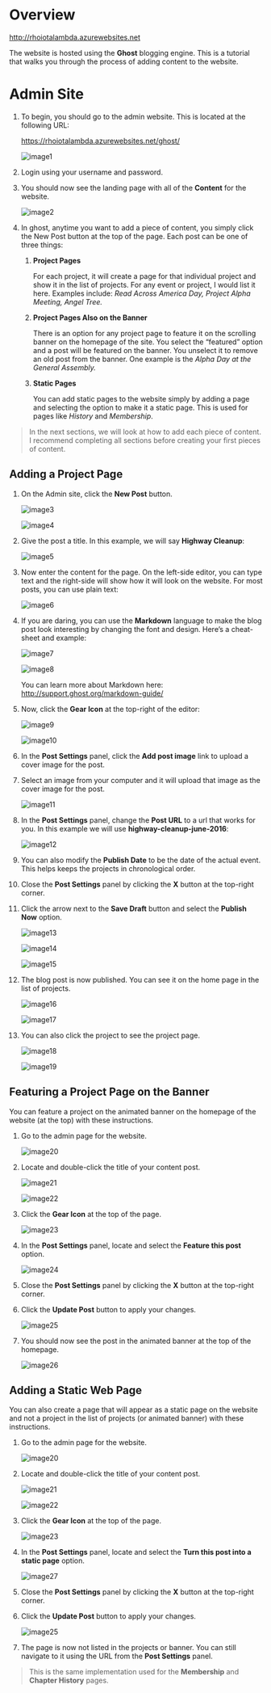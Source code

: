 Overview
========

<http://rhoiotalambda.azurewebsites.net>

The website is hosted using the **Ghost** blogging engine. This is a tutorial that walks you through the process of adding content to the website.

Admin Site
==========

1.  To begin, you should go to the admin website. This is located at the following URL:

    <https://rhoiotalambda.azurewebsites.net/ghost/>

    ![image1](screens/image1.png)

2.  Login using your username and password.

3.  You should now see the landing page with all of the **Content** for the website.

    ![image2](screens/image2.png)

4.  In ghost, anytime you want to add a piece of content, you simply click the New Post button at the top of the page. Each post can be one of three things:

    1.  **Project Pages**

        For each project, it will create a page for that individual project and show it in the list of projects. For any event or project, I would list it here. Examples include: *Read Across America Day, Project Alpha Meeting, Angel Tree.*

    2.  **Project Pages Also on the Banner**

        There is an option for any project page to feature it on the scrolling banner on the homepage of the site. You select the “featured” option and a post will be featured on the banner. You unselect it to remove an old post from the banner. One example is the *Alpha Day at the General Assembly.*

    3.  **Static Pages**

        You can add static pages to the website simply by adding a page and selecting the option to make it a static page. This is used for pages like *History* and *Membership*.

> In the next sections, we will look at how to add each piece of content. I recommend completing all sections before creating your first pieces of content.

Adding a Project Page
---------------------

1.  On the Admin site, click the **New Post** button.

    ![image3](screens/image3.png)

    ![image4](screens/image4.png)

2.  Give the post a title. In this example, we will say **Highway Cleanup**:

    ![image5](screens/image5.png)

3.  Now enter the content for the page. On the left-side editor, you can type text and the right-side will show how it will look on the website. For most posts, you can use plain text:

    ![image6](screens/image6.png)

4.  If you are daring, you can use the **Markdown** language to make the blog post look interesting by changing the font and design. Here’s a cheat-sheet and example:

    ![image7](screens/image7.png)

    ![image8](screens/image8.png)

    You can learn more about Markdown here: <http://support.ghost.org/markdown-guide/>

5.  Now, click the **Gear Icon** at the top-right of the editor:

    ![image9](screens/image9.png)

    ![image10](screens/image10.png)

6.  In the **Post Settings** panel, click the **Add post image** link to upload a cover image for the post.

7.  Select an image from your computer and it will upload that image as the cover image for the post.

    ![image11](screens/image11.png)

8.  In the **Post Settings** panel, change the **Post URL** to a url that works for you. In this example we will use **highway-cleanup-june-2016**:

    ![image12](screens/image12.png)

9.  You can also modify the **Publish Date** to be the date of the actual event. This helps keeps the projects in chronological order.

10. Close the **Post Settings** panel by clicking the **X** button at the top-right corner.

11. Click the arrow next to the **Save Draft** button and select the **Publish Now** option.

    ![image13](screens/image13.png)

    ![image14](screens/image14.png)

    ![image15](screens/image15.png)

12. The blog post is now published. You can see it on the home page in the list of projects.

    ![image16](screens/image16.png)

    ![image17](screens/image17.png)

13. You can also click the project to see the project page.

    ![image18](screens/image18.png)

    ![image19](screens/image19.png)

Featuring a Project Page on the Banner
--------------------------------------

You can feature a project on the animated banner on the homepage of the website (at the top) with these instructions.

1.  Go to the admin page for the website.

    ![image20](screens/image20.png)

2.  Locate and double-click the title of your content post.

    ![image21](screens/image21.png)

    ![image22](screens/image22.png)

3.  Click the **Gear Icon** at the top of the page.

    ![image23](screens/image23.png)

4.  In the **Post Settings** panel, locate and select the **Feature this post** option.

    ![image24](screens/image24.png)

5.  Close the **Post Settings** panel by clicking the **X** button at the top-right corner.

6.  Click the **Update Post** button to apply your changes.

    ![image25](screens/image25.png)

7.  You should now see the post in the animated banner at the top of the homepage.

    ![image26](screens/image26.png)

Adding a Static Web Page
------------------------

You can also create a page that will appear as a static page on the website and not a project in the list of projects (or animated banner) with these instructions.

1.  Go to the admin page for the website.

    ![image20](screens/image20.png)

2.  Locate and double-click the title of your content post.

    ![image21](screens/image21.png)

    ![image22](screens/image22.png)

3.  Click the **Gear Icon** at the top of the page.

    ![image23](screens/image23.png)

4.  In the **Post Settings** panel, locate and select the **Turn this post into a static page** option.

    ![image27](screens/image27.png)

5.  Close the **Post Settings** panel by clicking the **X** button at the top-right corner.

6.  Click the **Update Post** button to apply your changes.

    ![image25](screens/image25.png)

7.  The page is now not listed in the projects or banner. You can still navigate to it using the URL from the **Post Settings** panel.

  > This is the same implementation used for the **Membership** and **Chapter History** pages.
